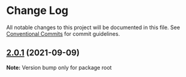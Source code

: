 # Change Log

All notable changes to this project will be documented in this file.
See [Conventional Commits](https://conventionalcommits.org) for commit guidelines.

## [2.0.1](https://github.com/bouchenoiremarc/ios-dimensions/compare/v2.0.0...v2.0.1) (2021-09-09)

**Note:** Version bump only for package root
